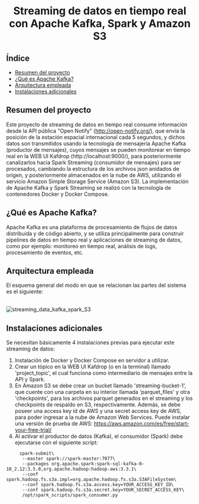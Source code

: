 <h1 align="center"> Streaming de datos en tiempo real con Apache Kafka, Spark y Amazon S3 </h1>

## Índice

- [Resumen del proyecto](#Resumen-del-proyecto)
- [¿Qué es Apache Kafka?](#qué-es-apache-kafka)
- [Arquitectura empleada](#Arquitectura-empleada)
- [Instalaciones adicionales](#Instalaciones-adicionales)

## Resumen del proyecto
Este proyecto de streaming de datos en tiempo real consume información desde la API pública "Open Notify" (http://open-notify.org/), que envía la posición de la estación espacial internacional cada 5 segundos, y dichos datos son transmitidos usando la tecnología de mensajería Apache Kafka (productor de mensajes), cuyos mensajes se pueden monitorear en tiempo real en la WEB UI Kafdrop (http://localhost:9000/), para posteriormente canalizarlos hacia Spark Streaming (consumidor de mensajes) para ser procesados, cambiando la estructura de los archivos json anidados de origen, y posteriormente almacenados en la nube de AWS, utilizando el servicio Amazon Simple Storage Service (Amazon S3). La implementación de Apache Kafka y Spark Streaming se realizó con la tecnología de contenedores Docker y Docker Compose.

## ¿Qué es Apache Kafka?
Apache Kafka es una plataforma de procesamiento de flujos de datos distribuida y de código abierto, y se utiliza principalmente para construir pipelines de datos en tiempo real y aplicaciones de streaming de datos, como por ejemplo: monitoreo en tiempo real, análisis de logs, procesamiento de eventos, etc.

## Arquitectura empleada
El esquema general del modo en que se relacionan las partes del sistema es el siguiente:
<br/><br/>

![streaming_data_kafka_spark_S3](https://github.com/Cris-Neumann/Streaming-data-with-Kafka-Spark-and-Amazon-S3/assets/99703152/6ac753d1-a994-4223-b315-69f56adcbf1c)

## Instalaciones adicionales
Se necesitan básicamente 4 instalaciones previas para ejecutar este streaming de datos:
  1. Instalación de Docker y Docker Compose en servidor a utilizar.
  2. Crear un tópico en la WEB UI Kafdrop (o en la terminal) llamado 'project_topic', el cual funciona como intermediario de mensajes entre la API y Spark.
  3. En Amazon S3 se debe crear un bucket llamado 'streaming-bucket-1', que cuente con una carpeta en su interior llamada 'parquet_files' y otra 'checkpoints', para los 
     archivos parquet generados en el streaming y los checkpoints de respaldo en S3, respectivamente. Además, se debe poseer una access key id de AWS y una
     secret access key de AWS, para poder ingresar a la nube de Amazon Web Services. Puede instalar una versión de prueba de AWS: https://aws.amazon.com/es/free/start-your-free-trial/
  5. Al activar el productor de datos (Kafka), el consumidor (Spark) debe ejecutarse con el siguiente script:
```
     spark-submit\
      --master spark://spark-master:7077\
      --packages org.apache.spark:spark-sql-kafka-0-10_2.12:3.5.0,org.apache.hadoop:hadoop-aws:3.3.1\
      --conf spark.hadoop.fs.s3a.impl=org.apache.hadoop.fs.s3a.S3AFileSystem\
      --conf spark.hadoop.fs.s3a.access.key=YOUR_ACCESS_KEY_ID\
      --conf spark.hadoop.fs.s3a.secret.key=YOUR_SECRET_ACCESS_KEY\
      /opt/spark_scripts/spark_consumer.py
```
